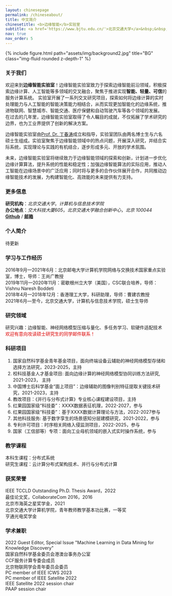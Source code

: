 ```yaml
---
layout: chinesepage
permalink: /chineseabout/
title: 中文简介
chinesetitle: <b>边缘智能</b>实验室
subtitle: <a href='https://www.bjtu.edu.cn/'>北京交通大学</a>&nbsp;&nbsp;&nbsp;&nbsp;&nbsp;&nbsp;&nbsp;&nbsp;&nbsp;&nbsp;<a href='http://scit.bjtu.edu.cn/'>计算机与信息技术学院</a>
nav: true
nav_order: 5
---
```

<!--
# **北京交通大学边缘智能小组**实验室

[北京交通大学](https://www.bjtu.edu.cn/) | [计算机与信息技术学院](http://scit.bjtu.edu.cn/)
-->
<div class="row">
    <div class="col-sm mt-3 mt-md-0">
        {% include figure.html path="assets/img/background2.jpg" title="BG" class="img-fluid rounded z-depth-1" %}
    </div>
</div>

### **关于我们**
欢迎来到**边缘智能实验室**！边缘智能实验室致力于探索边缘智能前沿领域，积极探索边缘计算、人工智能等多领域的交叉融合，聚焦于推进实现**智能、轻量、可信**的服务计算系统。
实验室开展了一系列交叉研究项目，探索如何将边缘计算的实时处理能力与人工智能的智能决策能力相结合，从而实现更加智能化的边缘系统，推进物联网、智慧城市、智能交通、医疗保健和自动驾驶汽车等各个领域的发展。
在过去的几年里，边缘智能实验室取得了令人瞩目的成就，不仅拓展了学术研究的边界，也为工业界提供了创新的解决方案。

边缘智能实验室由[Prof. Dr. 丁春涛](http://faculty.bjtu.edu.cn/9721/)成立和指导，实验室团队由两名博士生与六名硕士生组成。实验室聚焦于边缘智能领域中的热点问题，开展深入研究，并结合实际系统，实现理论与实践的有机结合，逐步形成多元、开放的学术氛围。

未来，边缘智能实验室将继续致力于边缘智能领域的探索和创新，计划进一步优化边缘计算算法，提升系统的性能和稳定性；加强边缘智能算法的实际应用，推动人工智能在边缘场景中的广泛应用；同时将与更多的合作伙伴展开合作，共同推动边缘智能技术的发展，为构建智能化、高效能的未来提供有力支持。


### **更多信息**
**研究机构**：*北京交通大学*，*计算机与信息技术学院*<br>
**办公地点**：*交大科技大厦605*，*北京交通大学融合创新中心*，*北京 100044*<br>
[**Github**](https://github.com/bjtuedgeintell) / [**邮箱**](chtding@bjtu.edu.cn) <br>


### **个人简介**
待更新<br>


### **学习与工作经历**
2016年9月—2021年6月：北京邮电大学计算机学院网络与交换技术国家重点实验室，博士，导师：王尚广教授<br>
2019年11月—2020年11月：密歇根州立大学（美国），CSC联合培养，导师：Vishnu Naresh Boddeti<br>
2018年4月—2018年12月：香港理工大学，科研助理，导师：曹建农教授<br>
2021年6月—至今，北京交通大学，计算机与信息技术学院，硕士生导师<br>


### **研究领域**
研究兴趣：边缘智能、神经网络模型压缩与量化、多任务学习、软硬件适配技术<br>
<font color="#dd0000">欢迎有意向攻读硕士研究生的同学邮件联系！</font><br>


### **科研项目**
1. 国家自然科学基金青年基金项目，面向终端设备云辅助的神经网络模型存储和选择方法研究，2023-2025，主持<br>
2. 校科技基金人才基金项目: 面向边缘计算的神经网络模型协同训练方法研究, 2021-2023， 主持<br>
3. 中国博士后科学基金“面上项目”：边缘辅助的图像判别特征提取关键技术研究，2021-2023，主持<br>
4. 教改项目：《并行与分布式计算》专业核心课程建设项目，主持<br>
5. 红果园国家级“科技委”：XXXX数据表征机理，2022-2027，参与<br>
6. 红果园国家级“科技委”：基于XXXX数据计算理论与方法，2022-2027参与<br>
7. 其他科技服务: 基于数字孪生的场景感知分层建模研究，2021-2022，参与<br>
8. 专利许可项目：时序相关网络入侵监测项目，2022-2025，参与<br>
9. 国家（工信部等）专项：面向工业母机领域的嵌入式实时操作系统，参与<br>


### **教学课程**
本科生课程：分布式系统<br>
研究生课程：云计算分布式架构技术、并行与分布式计算<br>


### **获奖荣誉**
IEEE TCCLD Outstanding Ph.D. Thesis Award，2022<br>
最佳论文奖，CollaborateCom 2016，2016<br>
北京市海英之星奖学金，2021<br>
北京交通大学计算机学院，青年教师教学基本功比赛，一等奖<br>
亨通光电奖学金<br>


### **学术兼职**
2022 Guest Editor, Special Issue "Machine Learning in Data Mining for Knowledge Discovery"<br>
国家自然科学基金委员会港澳台事务办公室<br>
CCF服务计算专委会成员<br>
北京物联网学会青年委员会委员<br>
PC member of IEEE ICWS 2023<br>
PC member of IEEE Satellite 2022<br>
IEEE Satellite 2022 session chair<br>
PAAP session chair<br>
